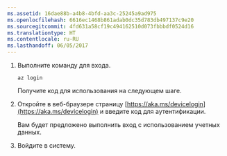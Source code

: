 ```yaml
---
ms.assetid: 16dae88b-a4b8-4bfd-aa3c-25245a9ad975
ms.openlocfilehash: 6616ec1468b861adab0dc35d783db497137c9e20
ms.sourcegitcommit: 4fd631a58cf19c494162510d073fbbbdf0524d16
ms.translationtype: HT
ms.contentlocale: ru-RU
ms.lasthandoff: 06/05/2017
---
```

1. Выполните команду для входа.

    ```azurecli-interactive
    az login
    ```

   Получите код для использования на следующем шаге. 

1. Откройте в веб-браузере страницу [https://aka.ms/devicelogin](https://aka.ms/devicelogin)
    и введите код для аутентификации.

    Вам будет предложено выполнить вход с использованием учетных данных.

1. Войдите в систему.
 

